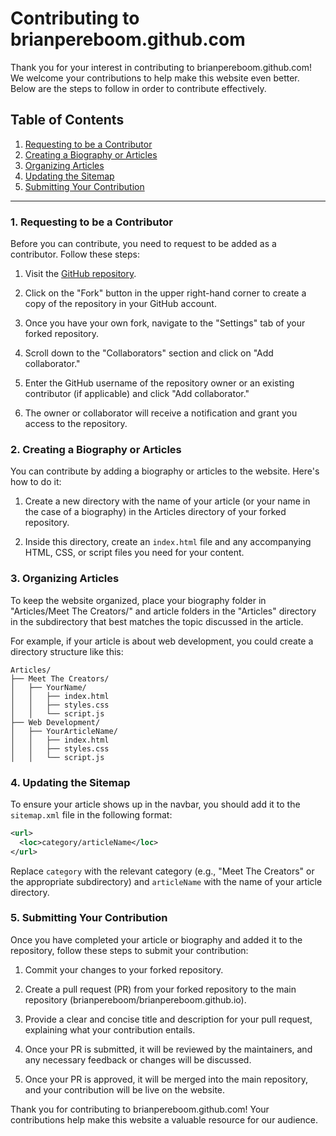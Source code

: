 # Contributing to brianpereboom.github.com

Thank you for your interest in contributing to brianpereboom.github.com! We welcome your contributions to help make this website even better. Below are the steps to follow in order to contribute effectively.

## Table of Contents
1. [Requesting to be a Contributor](#1-requesting-to-be-a-contributor)
2. [Creating a Biography or Articles](#2-creating-a-biography-or-articles)
3. [Organizing Articles](#3-organizing-articles)
4. [Updating the Sitemap](#4-updating-the-sitemap)
5. [Submitting Your Contribution](#5-submitting-your-contribution)

---

### 1. Requesting to be a Contributor

Before you can contribute, you need to request to be added as a contributor. Follow these steps:

1. Visit the [GitHub repository](https://github.com/brianpereboom/brianpereboom.github.io).

2. Click on the "Fork" button in the upper right-hand corner to create a copy of the repository in your GitHub account.

3. Once you have your own fork, navigate to the "Settings" tab of your forked repository.

4. Scroll down to the "Collaborators" section and click on "Add collaborator."

5. Enter the GitHub username of the repository owner or an existing contributor (if applicable) and click "Add collaborator."

6. The owner or collaborator will receive a notification and grant you access to the repository.

### 2. Creating a Biography or Articles

You can contribute by adding a biography or articles to the website. Here's how to do it:

1. Create a new directory with the name of your article (or your name in the case of a biography) in the Articles directory of your forked repository.

2. Inside this directory, create an `index.html` file and any accompanying HTML, CSS, or script files you need for your content.

### 3. Organizing Articles

To keep the website organized, place your biography folder in "Articles/Meet The Creators/" and article folders in the "Articles" directory in the subdirectory that best matches the topic discussed in the article.

For example, if your article is about web development, you could create a directory structure like this:

```
Articles/
├── Meet The Creators/
│   ├── YourName/
│   │   ├── index.html
│   │   ├── styles.css
│   │   └── script.js
├── Web Development/
│   ├── YourArticleName/
│   │   ├── index.html
│   │   ├── styles.css
│   │   └── script.js
```

### 4. Updating the Sitemap

To ensure your article shows up in the navbar, you should add it to the `sitemap.xml` file in the following format:

```xml
<url>
  <loc>category/articleName</loc>
</url>
```

Replace `category` with the relevant category (e.g., "Meet The Creators" or the appropriate subdirectory) and `articleName` with the name of your article directory.

### 5. Submitting Your Contribution

Once you have completed your article or biography and added it to the repository, follow these steps to submit your contribution:

1. Commit your changes to your forked repository.

2. Create a pull request (PR) from your forked repository to the main repository (brianpereboom/brianpereboom.github.io).

3. Provide a clear and concise title and description for your pull request, explaining what your contribution entails.

4. Once your PR is submitted, it will be reviewed by the maintainers, and any necessary feedback or changes will be discussed.

5. Once your PR is approved, it will be merged into the main repository, and your contribution will be live on the website.

Thank you for contributing to brianpereboom.github.com! Your contributions help make this website a valuable resource for our audience.
